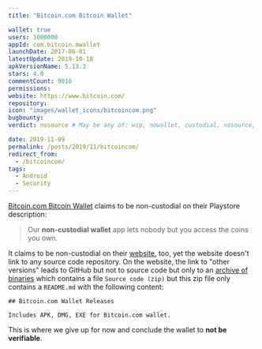 ```yaml
---
title: "Bitcoin.com Bitcoin Wallet"

wallet: true
users: 1000000
appId: com.bitcoin.mwallet
launchDate: 2017-06-01
latestUpdate: 2019-10-18
apkVersionName: 5.13.3
stars: 4.0
commentCount: 9016
permissions:
website: https://www.bitcoin.com/
repository:
icon: "images/wallet_icons/bitcoincom.png"
bugbounty:
verdict: nosource # May be any of: wip, nowallet, custodial, nosource, nonverifiable, verifiable, bounty, cert1, cert2, cert3

date: 2019-11-09
permalink: /posts/2019/11/bitcoincom/
redirect_from:
  - /bitcoincom/
tags:
  - Android
  - Security
---
```



[Bitcoin.com Bitcoin Wallet](https://play.google.com/store/apps/details?id=com.bitcoin.mwallet)
claims to be non-custodial on their Playstore description:

> Our **non-custodial wallet** app lets nobody but you access the coins you own.

It claims to be non-custodial on their [website](https://wallet.bitcoin.com/),
too, yet the website doesn't link to any source code repository. On the website,
the link to "other versions" leads to GitHub but not to source code but only to
an [archive of binaries](https://github.com/bitcoin-portal/bitcoin-wallet-releases/releases)
which contains a file `Source code (zip)` but this zip file only contains a
`README.md` with the following content:

    ## Bitcoin.com Wallet Releases

    Includes APK, DMG, EXE for Bitcoin.com wallet.

This is where we give up for now and conclude the wallet to **not be verifiable**.
